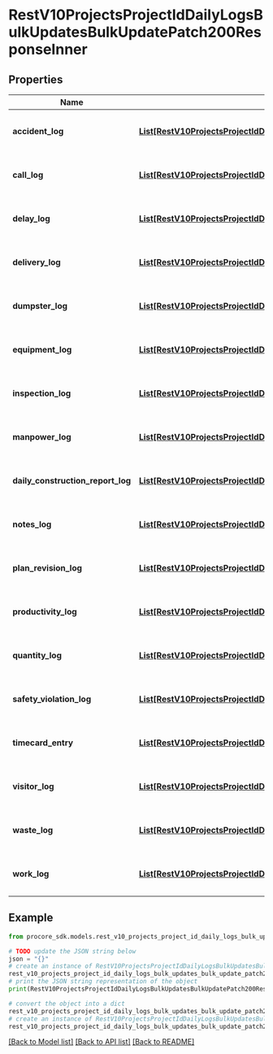 # RestV10ProjectsProjectIdDailyLogsBulkUpdatesBulkUpdatePatch200ResponseInner


## Properties

Name | Type | Description | Notes
------------ | ------------- | ------------- | -------------
**accident_log** | [**List[RestV10ProjectsProjectIdDailyLogsBulkUpdatesBulkUpdatePatch200ResponseInnerAccidentLogInner]**](RestV10ProjectsProjectIdDailyLogsBulkUpdatesBulkUpdatePatch200ResponseInnerAccidentLogInner.md) | Array of Response Data for Log Type | [optional] 
**call_log** | [**List[RestV10ProjectsProjectIdDailyLogsBulkUpdatesBulkUpdatePatch200ResponseInnerAccidentLogInner]**](RestV10ProjectsProjectIdDailyLogsBulkUpdatesBulkUpdatePatch200ResponseInnerAccidentLogInner.md) | Array of Response Data for Log Type | [optional] 
**delay_log** | [**List[RestV10ProjectsProjectIdDailyLogsBulkUpdatesBulkUpdatePatch200ResponseInnerAccidentLogInner]**](RestV10ProjectsProjectIdDailyLogsBulkUpdatesBulkUpdatePatch200ResponseInnerAccidentLogInner.md) | Array of Response Data for Log Type | [optional] 
**delivery_log** | [**List[RestV10ProjectsProjectIdDailyLogsBulkUpdatesBulkUpdatePatch200ResponseInnerAccidentLogInner]**](RestV10ProjectsProjectIdDailyLogsBulkUpdatesBulkUpdatePatch200ResponseInnerAccidentLogInner.md) | Array of Response Data for Log Type | [optional] 
**dumpster_log** | [**List[RestV10ProjectsProjectIdDailyLogsBulkUpdatesBulkUpdatePatch200ResponseInnerAccidentLogInner]**](RestV10ProjectsProjectIdDailyLogsBulkUpdatesBulkUpdatePatch200ResponseInnerAccidentLogInner.md) | Array of Response Data for Log Type | [optional] 
**equipment_log** | [**List[RestV10ProjectsProjectIdDailyLogsBulkUpdatesBulkUpdatePatch200ResponseInnerAccidentLogInner]**](RestV10ProjectsProjectIdDailyLogsBulkUpdatesBulkUpdatePatch200ResponseInnerAccidentLogInner.md) | Array of Response Data for Log Type | [optional] 
**inspection_log** | [**List[RestV10ProjectsProjectIdDailyLogsBulkUpdatesBulkUpdatePatch200ResponseInnerAccidentLogInner]**](RestV10ProjectsProjectIdDailyLogsBulkUpdatesBulkUpdatePatch200ResponseInnerAccidentLogInner.md) | Array of Response Data for Log Type | [optional] 
**manpower_log** | [**List[RestV10ProjectsProjectIdDailyLogsBulkUpdatesBulkUpdatePatch200ResponseInnerAccidentLogInner]**](RestV10ProjectsProjectIdDailyLogsBulkUpdatesBulkUpdatePatch200ResponseInnerAccidentLogInner.md) | Array of Response Data for Log Type | [optional] 
**daily_construction_report_log** | [**List[RestV10ProjectsProjectIdDailyLogsBulkUpdatesBulkUpdatePatch200ResponseInnerAccidentLogInner]**](RestV10ProjectsProjectIdDailyLogsBulkUpdatesBulkUpdatePatch200ResponseInnerAccidentLogInner.md) | Array of Response Data for Log Type | [optional] 
**notes_log** | [**List[RestV10ProjectsProjectIdDailyLogsBulkUpdatesBulkUpdatePatch200ResponseInnerAccidentLogInner]**](RestV10ProjectsProjectIdDailyLogsBulkUpdatesBulkUpdatePatch200ResponseInnerAccidentLogInner.md) | Array of Response Data for Log Type | [optional] 
**plan_revision_log** | [**List[RestV10ProjectsProjectIdDailyLogsBulkUpdatesBulkUpdatePatch200ResponseInnerAccidentLogInner]**](RestV10ProjectsProjectIdDailyLogsBulkUpdatesBulkUpdatePatch200ResponseInnerAccidentLogInner.md) | Array of Response Data for Log Type | [optional] 
**productivity_log** | [**List[RestV10ProjectsProjectIdDailyLogsBulkUpdatesBulkUpdatePatch200ResponseInnerAccidentLogInner]**](RestV10ProjectsProjectIdDailyLogsBulkUpdatesBulkUpdatePatch200ResponseInnerAccidentLogInner.md) | Array of Response Data for Log Type | [optional] 
**quantity_log** | [**List[RestV10ProjectsProjectIdDailyLogsBulkUpdatesBulkUpdatePatch200ResponseInnerAccidentLogInner]**](RestV10ProjectsProjectIdDailyLogsBulkUpdatesBulkUpdatePatch200ResponseInnerAccidentLogInner.md) | Array of Response Data for Log Type | [optional] 
**safety_violation_log** | [**List[RestV10ProjectsProjectIdDailyLogsBulkUpdatesBulkUpdatePatch200ResponseInnerAccidentLogInner]**](RestV10ProjectsProjectIdDailyLogsBulkUpdatesBulkUpdatePatch200ResponseInnerAccidentLogInner.md) | Array of Response Data for Log Type | [optional] 
**timecard_entry** | [**List[RestV10ProjectsProjectIdDailyLogsBulkUpdatesBulkUpdatePatch200ResponseInnerAccidentLogInner]**](RestV10ProjectsProjectIdDailyLogsBulkUpdatesBulkUpdatePatch200ResponseInnerAccidentLogInner.md) | Array of Response Data for Log Type | [optional] 
**visitor_log** | [**List[RestV10ProjectsProjectIdDailyLogsBulkUpdatesBulkUpdatePatch200ResponseInnerAccidentLogInner]**](RestV10ProjectsProjectIdDailyLogsBulkUpdatesBulkUpdatePatch200ResponseInnerAccidentLogInner.md) | Array of Response Data for Log Type | [optional] 
**waste_log** | [**List[RestV10ProjectsProjectIdDailyLogsBulkUpdatesBulkUpdatePatch200ResponseInnerAccidentLogInner]**](RestV10ProjectsProjectIdDailyLogsBulkUpdatesBulkUpdatePatch200ResponseInnerAccidentLogInner.md) | Array of Response Data for Log Type | [optional] 
**work_log** | [**List[RestV10ProjectsProjectIdDailyLogsBulkUpdatesBulkUpdatePatch200ResponseInnerAccidentLogInner]**](RestV10ProjectsProjectIdDailyLogsBulkUpdatesBulkUpdatePatch200ResponseInnerAccidentLogInner.md) | Array of Response Data for Log Type | [optional] 

## Example

```python
from procore_sdk.models.rest_v10_projects_project_id_daily_logs_bulk_updates_bulk_update_patch200_response_inner import RestV10ProjectsProjectIdDailyLogsBulkUpdatesBulkUpdatePatch200ResponseInner

# TODO update the JSON string below
json = "{}"
# create an instance of RestV10ProjectsProjectIdDailyLogsBulkUpdatesBulkUpdatePatch200ResponseInner from a JSON string
rest_v10_projects_project_id_daily_logs_bulk_updates_bulk_update_patch200_response_inner_instance = RestV10ProjectsProjectIdDailyLogsBulkUpdatesBulkUpdatePatch200ResponseInner.from_json(json)
# print the JSON string representation of the object
print(RestV10ProjectsProjectIdDailyLogsBulkUpdatesBulkUpdatePatch200ResponseInner.to_json())

# convert the object into a dict
rest_v10_projects_project_id_daily_logs_bulk_updates_bulk_update_patch200_response_inner_dict = rest_v10_projects_project_id_daily_logs_bulk_updates_bulk_update_patch200_response_inner_instance.to_dict()
# create an instance of RestV10ProjectsProjectIdDailyLogsBulkUpdatesBulkUpdatePatch200ResponseInner from a dict
rest_v10_projects_project_id_daily_logs_bulk_updates_bulk_update_patch200_response_inner_from_dict = RestV10ProjectsProjectIdDailyLogsBulkUpdatesBulkUpdatePatch200ResponseInner.from_dict(rest_v10_projects_project_id_daily_logs_bulk_updates_bulk_update_patch200_response_inner_dict)
```
[[Back to Model list]](../README.md#documentation-for-models) [[Back to API list]](../README.md#documentation-for-api-endpoints) [[Back to README]](../README.md)


